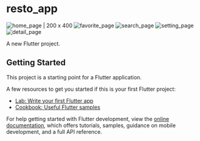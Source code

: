 # resto_app
![home_page | 200 x 400](https://user-images.githubusercontent.com/110841646/202843625-482af062-ca9d-49ee-b49b-bcca1ea328c4.jpeg )
![favorite_page](https://user-images.githubusercontent.com/110841646/202843630-ebee4671-1c1f-4749-bd3a-055fd69e2075.jpeg)
![search_page](https://user-images.githubusercontent.com/110841646/202843642-4a94487e-4377-4c92-9625-4662f18f4540.jpeg)
![setting_page](https://user-images.githubusercontent.com/110841646/202843648-ac54e068-9487-4d0b-9877-92a74ca68fd8.jpeg)
![detail_page](https://user-images.githubusercontent.com/110841646/202843650-664dd9dc-1013-4600-b60d-1fbc81202dac.jpeg)

A new Flutter project.

## Getting Started

This project is a starting point for a Flutter application.

A few resources to get you started if this is your first Flutter project:

- [Lab: Write your first Flutter app](https://docs.flutter.dev/get-started/codelab)
- [Cookbook: Useful Flutter samples](https://docs.flutter.dev/cookbook)

For help getting started with Flutter development, view the
[online documentation](https://docs.flutter.dev/), which offers tutorials,
samples, guidance on mobile development, and a full API reference.
